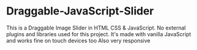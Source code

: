 # Draggable-JavaScript-Slider
This is a Draggable Image Slider in HTML CSS &amp; JavaScript. No external plugins and libraries used for this project. It's made with vanilla JavaScript and works fine on touch devices too
Also very responsive 
